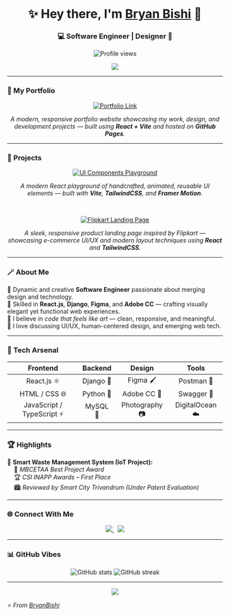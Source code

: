 <!-- 🌟 Bryan Bishi | Aesthetic GitHub Profile README -->

<h1 align="center">✨ Hey there, I'm <a href="https://github.com/BryanBishi">Bryan Bishi</a> 👋</h1>
<h3 align="center">💻 Software Engineer | Designer 🎨</h3>

<p align="center">
  <img src="https://komarev.com/ghpvc/?username=BryanBishi&label=Profile%20Views&color=ff69b4&style=flat-square" alt="Profile views" />
</p>

<p align="center">
  <img src="https://capsule-render.vercel.app/api?type=rect&color=ff69b4&height=2&section=header" />
</p>

---

### 🚀 My Portfolio

<p align="center">
  <a href="https://bryanbishi.github.io/ProtfolioWebsite/" target="_blank">
    <img src="https://img.shields.io/badge/-🌐%20Visit%20My%20Portfolio-%23ff69b4?style=for-the-badge&logo=google-chrome&logoColor=white" alt="Portfolio Link"/>
  </a>
</p>

<p align="center">
  <i>A modern, responsive portfolio website showcasing my work, design, and development projects — built using <b>React + Vite</b> and hosted on <b>GitHub Pages</b>.</i>
</p>

---

### 🧩 Projects

<div align="center">

<p>
  <a href="https://ui-components-playground-gray.vercel.app" target="_blank">
    <img src="https://img.shields.io/badge/-🎨%20UI%20Components%20Playground-%23ff69b4?style=for-the-badge" alt="UI Components Playground">
  </a>
</p>

<p>
  <i>A modern React playground of handcrafted, animated, reusable UI elements — built with <b>Vite</b>, <b>TailwindCSS</b>, and <b>Framer Motion</b>.</i>
</p>

<br>

<p>
  <a href="https://flipkart-product-landing-page.vercel.app" target="_blank">
    <img src="https://img.shields.io/badge/-🛒%20Flipkart%20Landing%20Page-%23ff69b4?style=for-the-badge" alt="Flipkart Landing Page">
  </a>
</p>

<p>
  <i>A sleek, responsive product landing page inspired by Flipkart — showcasing e-commerce UI/UX and modern layout techniques using <b>React</b> and <b>TailwindCSS</b>.</i>
</p>

</div>

---

### 🪄 About Me
🌸 Dynamic and creative **Software Engineer** passionate about merging design and technology.  
🧠 Skilled in **React.js**, **Django**, **Figma**, and **Adobe CC** — crafting visually elegant yet functional web experiences.  
🎨 I believe in *code that feels like art* — clean, responsive, and meaningful.  
💬 I love discussing UI/UX, human-centered design, and emerging web tech.

---

### 🧰 Tech Arsenal

<div align="center">

| **Frontend** | **Backend** | **Design** | **Tools** |
|:-------------:|:------------:|:------------:|:-----------:|
| React.js ⚛️ | Django 🐍 | Figma 🖌️ | Postman 💌 |
| HTML / CSS 🌐 | Python 🧠 | Adobe CC 🎨 | Swagger 📘 |
| JavaScript / TypeScript ⚡ | MySQL 💾 | Photography 📷 | DigitalOcean ☁️ |

</div>

---

### 🏆 Highlights

🧠 **Smart Waste Management System (IoT Project):**  
  &nbsp;&nbsp;&nbsp;&nbsp;🥇 *MBCETAA Best Project Award*  
  &nbsp;&nbsp;&nbsp;&nbsp;🏆 *CSI INAPP Awards – First Place*  
  &nbsp;&nbsp;&nbsp;&nbsp;🏙 *Reviewed by Smart City Trivandrum (Under Patent Evaluation)*  

---

### 🌐 Connect With Me

<p align="center">
  <a href="https://www.linkedin.com/in/bryanbishi" target="_blank">
    <img src="https://img.shields.io/badge/LinkedIn-%230A66C2.svg?&style=for-the-badge&logo=linkedin&logoColor=white" />
  </a>
  &nbsp;
  <a href="https://bryanbishi.github.io/ProtfolioWebsite/" target="_blank">
    <img src="https://img.shields.io/badge/My%20Website-%23ff69b4?style=for-the-badge&logo=google-chrome&logoColor=white" />
  </a>
</p>

---

### 📊 GitHub Vibes

<p align="center">
  <img src="https://github-readme-stats.vercel.app/api?username=BryanBishi&show_icons=true&theme=radical" alt="GitHub stats" />
  <img src="https://github-readme-streak-stats.herokuapp.com/?user=BryanBishi&theme=radical" alt="GitHub streak" />
</p>

---

<p align="center">
  <img src="https://capsule-render.vercel.app/api?type=waving&color=ff69b4&height=120&section=footer" />
</p>

⭐️ *From [BryanBishi](https://github.com/BryanBishi)*
